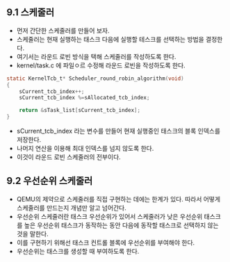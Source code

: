 ## 9.1 스케줄러
- 먼저 간단한 스케줄러를 만들어 보자.
- 스케줄러는 현재 실행하는 태스크 다음에 실행할 테스크를 선택하는 방법을 결정한다.
- 여기서는 라운드 로빈 방식을 택해 스케줄러를 작성하도록 한다.
- kernel/task.c 에 파일ㅇ르 수정해 라운드 로빈을 작성하도록 한다.

~~~C
static KernelTcb_t* Scheduler_round_robin_algorithm(void)
{
    sCurrent_tcb_index++;
    sCurrent_tcb_index %=sAllocated_tcb_index;

    return &sTask_list[sCurrent_tcb_index];
}
~~~
- sCurrent_tcb_index 라는 변수를 만들어 현재 실행중인 태스크의 블록 인덱스를 저장한다.
- 나머지 연산을 이용해 최대 인덱스를 넘지 않도록 한다.
- 이것이 라운드 로빈 스케줄러의 전부이다.

## 9.2 우선순위 스케줄러
- QEMU의 제약으로 스케줄러를 직접 구현하는 데에는 한계가 있다. 따라서 어떻게 스케줄러를 만드는지 개념만 알고 넘어간다.
- 우선순위 스케줄러란 태스크 우선순위가 있어서 스케줄러가 낮은 우선순위 태스크를 높은 우선순위 태스크가 동작하는 동안 다음에 동작할 태스크로 선택하지 않는 것을 말한다.
- 이를 구현하기 위해선 태스크 컨트롤 블록에 우선순위를 부여해야 한다.
- 우선순위는 태스크를 생성할 때 부여하도록 한다.
<!--stackedit_data:
eyJoaXN0b3J5IjpbMTUzNTU5NjM4MCwxMTg5MTAwNzE5LDM5MD
Y4NDEzN119
-->